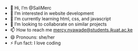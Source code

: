 - 👋 Hi, I’m @SaliMerc
- 👀 I’m interested in website development
- 🌱 I’m currently learning html, css, and javascript
- 💞️ I’m looking to collaborate on similar projects
- 📫 How to reach me mercy.nyawade@students.jkuat.ac.ke
- 😄 Pronouns: she/her
- ⚡ Fun fact: I love coding

<!---
SaliMerc/SaliMerc is a ✨ special ✨ repository because its `README.md` (this file) appears on your GitHub profile.
You can click the Preview link to take a look at your changes.
--->
